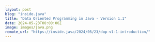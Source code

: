 ```yaml
---
layout: post
blog: "inside.java"
title: "Data Oriented Programming in Java - Version 1.1"
date: 2024-05-23T00:00:00Z
image: images/java.png
remote_url: "https://inside.java/2024/05/23/dop-v1-1-introduction/"
---
```

